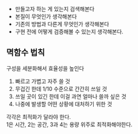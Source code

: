 + 만들고자 하는 게 있는지 검색해본다
+ 본질이 무엇인가 생각해본다
+ 기존의 방법과 다른게 무엇인가 생각해본다
+ 구현 전에 어떻게 검증해볼 수 있는지 생각해본다.

## 멱함수 법칙
구성을 세분화해서 효율성을 높인다  

1. 빠르고 가볍고 자주 쓸 것
2. 무겁긴 한데 1/10 수준으로 간간히 쓰일 것
3. 쓰일 곳이 있긴 한데 이걸 과연 얼마나 쓸까 싶은 것
4. 나중에 발생할 어떤 상황에 대처하기 위한 것

각각은 최적화가 달라야 한다.  
1은 시간, 2는 공간, 3과 4는 용량 위주로 최적화해야한다.  
